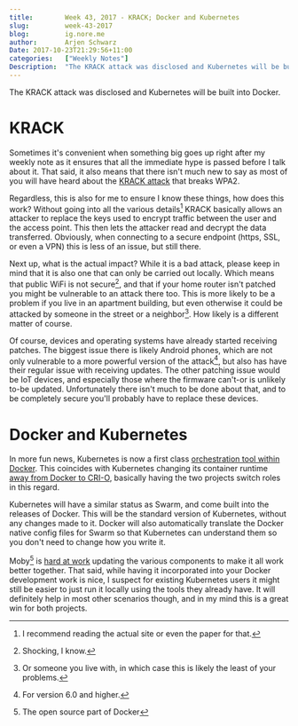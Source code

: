 ```yaml
---
title:        Week 43, 2017 - KRACK; Docker and Kubernetes
slug:         week-43-2017
blog:         ig.nore.me  
author:       Arjen Schwarz  
Date: 2017-10-23T21:29:56+11:00  
categories:   ["Weekly Notes"]
Description:  "The KRACK attack was disclosed and Kubernetes will be built into Docker."
---
```


The KRACK attack was disclosed and Kubernetes will be built into Docker.

# KRACK

Sometimes it's convenient when something big goes up right after my weekly note as it ensures that all the immediate hype is passed before I talk about it. That said, it also means that there isn't much new to say as most of you will have heard about the [KRACK attack](https://www.krackattacks.com/) that breaks WPA2.

Regardless, this is also for me to ensure I know these things, how does this work? Without going into all the various details[^1] KRACK basically allows an attacker to replace the keys used to encrypt traffic between the user and the access point. This then lets the attacker read and decrypt the data transferred. Obviously, when connecting to a secure endpoint (https, SSL, or even a VPN) this is less of an issue, but still there.

Next up, what is the actual impact? While it is a bad attack, please keep in mind that it is also one that can only be carried out locally. Which means that public WiFi is not secure[^2], and that if your home router isn't patched you might be vulnerable to an attack there too. This is more likely to be a problem if you live in an apartment building, but even otherwise it could be attacked by someone in the street or a neighbor[^3]. How likely is a different matter of course. 

Of course, devices and operating systems have already started receiving patches. The biggest issue there is likely Android phones, which are not only vulnerable to a more powerful version of the attack[^4], but also has have their regular issue with receiving updates. The other patching issue would be IoT devices, and especially those where the firmware can't-or is unlikely to-be updated. Unfortunately there isn't much to be done about that, and to be completely secure you'll probably have to replace these devices.

# Docker and Kubernetes

In more fun news, Kubernetes is now a first class [orchestration tool within Docker](https://blog.docker.com/2017/10/kubernetes-docker-platform-and-moby-project/). This coincides with Kubernetes changing its container runtime [away from Docker to CRI-O](https://medium.com/cri-o/cri-o-1-0-is-here-d06b97b92a98), basically having the two projects switch roles in this regard.

Kubernetes will have a similar status as Swarm, and come built into the releases of Docker. This will be the standard version of Kubernetes, without any changes made to it. Docker will also automatically translate the Docker native config files for Swarm so that Kubernetes can understand them so you don't need to change how you write it.

Moby[^5] is [hard at work](https://blog.mobyproject.org/moby-and-kubernetes-bf888ab31e38) updating the various components to make it all work better together. That said, while having it incorporated into your Docker development work is nice, I suspect for existing Kubernetes users it might still be easier to just run it locally using the tools they already have. It will definitely help in most other scenarios though, and in my mind this is a great win for both projects.

[^1]:	I recommend reading the actual site or even the paper for that.

[^2]:	Shocking, I know.

[^3]:	Or someone you live with, in which case this is likely the least of your problems.

[^4]:	For version 6.0 and higher.

[^5]:	The open source part of Docker
